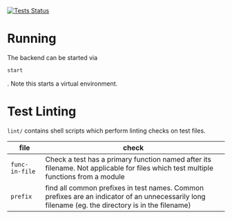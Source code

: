 [![Tests Status](./reports/coverage-badge.svg?dummy=8484744)](./reports/index.html)

# Running

The backend can be started via

```sh
start
```

. Note this starts a virtual environment.

# Test Linting

`lint/` contains shell scripts which perform linting checks on test files.

| file           | check                                                                                                                                             |
| -------------- | ------------------------------------------------------------------------------------------------------------------------------------------------- |
| `func-in-file` | Check a test has a primary function named after its filename. Not applicable for files which test multiple functions from a module                |
| `prefix`       | find all common prefixes in test names. Common prefixes are an indicator of an unnecessarily long filename (eg. the directory is in the filename) |
